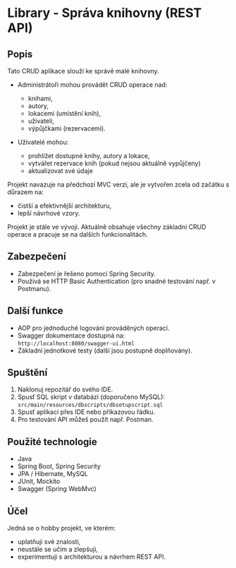 # Library - Správa knihovny (REST API)

## Popis

Tato CRUD aplikace slouží ke správě malé knihovny.

- Administrátoři mohou provádět CRUD operace nad:
  - knihami,
  - autory,
  - lokacemi (umístění knih),
  - uživateli,
  - výpůjčkami (rezervacemi).

- Uživatelé mohou:
  - prohlížet dostupné knihy, autory a lokace,
  - vytvářet rezervace knih (pokud nejsou aktuálně vypůjčeny)
  - aktualizovat své údaje

Projekt navazuje na předchozí MVC verzi, ale je vytvořen zcela od začátku s důrazem na:
- čistší a efektivnější architekturu,
- lepší návrhové vzory.

Projekt je stále ve vývoji. Aktuálně obsahuje všechny základní CRUD operace a pracuje se na dalších funkcionalitách.

## Zabezpečení

- Zabezpečení je řešeno pomocí Spring Security.
- Používá se HTTP Basic Authentication (pro snadné testování např. v Postmanu).

## Další funkce

- AOP pro jednoduché logování prováděných operací.
- Swagger dokumentace dostupná na:  
  `http://localhost:8080/swagger-ui.html`
- Základní jednotkové testy (další jsou postupně doplňovány).

## Spuštění

1. Naklonuj repozitář do svého IDE.
2. Spusť SQL skript v databázi (doporučeno MySQL):  
   `src/main/resources/dbscripts/dbsetupscript.sql`
3. Spusť aplikaci přes IDE nebo příkazovou řádku.
4. Pro testování API můžeš použít např. Postman.

## Použité technologie

- Java
- Spring Boot, Spring Security
- JPA / Hibernate, MySQL
- JUnit, Mockito
- Swagger (Spring WebMvc)

## Účel

Jedná se o hobby projekt, ve kterém:
- uplatňuji své znalosti,
- neustále se učím a zlepšuji,
- experimentuji s architekturou a návrhem REST API.
